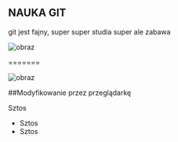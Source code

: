 ## NAUKA GIT
git jest fajny, super super
studia super
ale zabawa


![obraz](https://paczaizm.pl/content/wp-content/uploads/bazur-piesel.jpg)


=======


![obraz](https://www.tabletowo.pl/wp-content/uploads/2018/01/Doge-Piese%C5%82.jpg)


##Modyfikowanie przez przeglądarkę

Sztos
  * Sztos
  * Sztos
